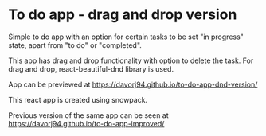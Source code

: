 # To do app - drag and drop version

Simple to do app with an option for certain tasks to be set "in progress" state, apart from "to do" or "completed".

This app has drag and drop functionality with option to delete the task. For drag and drop, react-beautiful-dnd library is used.

App can be previewed at https://davorj94.github.io/to-do-app-dnd-version/

This react app is created using snowpack.

Previous version of the same app can be seen at https://davorj94.github.io/to-do-app-improved/

